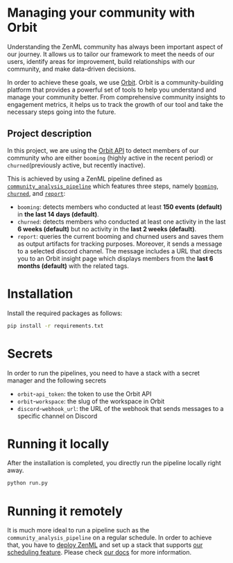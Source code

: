 # Managing your community with Orbit

Understanding the ZenML community has always been important aspect of our 
journey. It allows us to tailor our framework to meet the needs of our users, 
identify areas for improvement, build relationships with our community, and 
make data-driven decisions.

In order to achieve these goals, we use [Orbit](https://orbit.love/). Orbit is 
a community-building platform that provides a powerful set of tools to help 
you understand and manage your community better. From comprehensive community 
insights to engagement metrics, it helps us to track the growth of our tool 
and take the necessary steps going into the future.

## Project description

In this project, we are using the 
[Orbit API](https://api.orbit.love/reference/about-the-orbit-api) 
to detect members of our community who are either `booming` 
(highly active in the recent period) or `churned`(previously active, but 
recently inactive).

This is achieved by using a ZenML pipeline defined as 
[`community_analysis_pipeline`](pipelines/community_analysis_pipeline.py) 
which features three steps, namely [`booming`](steps/booming.py), 
[`churned`](steps/churned.py), and [`report`](steps/report.py):

- `booming`: detects members who conducted at least **150 events (default)** 
in **the last 14 days (default)**.
- `churned`: detects members who conducted at least one activity in the last 
**6 weeks (default)** but no activity in the **last 2 weeks (default)**.
- `report`: queries the current booming and churned users and saves them as 
output artifacts for tracking purposes. Moreover, it sends a message to a 
selected discord channel. The message includes a URL that directs you to an 
Orbit insight page which displays members from the **last 6 months (default)** 
with the related tags.

# Installation

Install the required packages as follows:

```bash
pip install -r requirements.txt
```

# Secrets

In order to run the pipelines, you need to have a stack with a secret manager
and the following secrets

- `orbit`-`api_token`: the token to use the Orbit API
- `orbit`-`workspace`: the slug of the workspace in Orbit
- `discord`-`webhook_url`: the URL of the webhook that sends messages to a 
specific channel on Discord

# Running it locally

After the installation is completed, you directly run the pipeline locally
right away.

```bash
python run.py
```

# Running it remotely

It is much more ideal to run a pipeline such as the 
`community_analysis_pipeline` on a regular schedule. In order to achieve that, 
you have to [deploy ZenML](https://docs.zenml.io/user-guide/starter-guide/switch-to-production) 
and set up a stack that supports 
[our scheduling feature](https://docs.zenml.io/user-guide/advanced-guide/pipelining-features/schedule-pipeline-runs). 
Please check [our docs](https://docs.zenml.io/getting-started/introduction) 
for more information.


